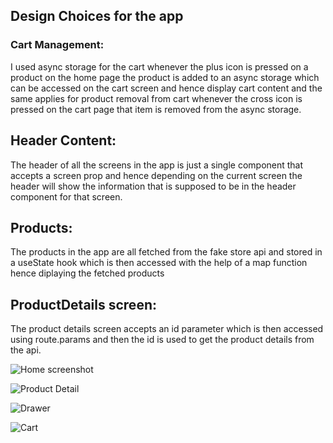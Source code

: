 ## Design Choices for the app
### Cart Management: 
I used async storage for the cart whenever the plus icon is pressed on a product on the home page the product is added to an async storage which can be accessed on the cart screen and hence display cart content and the same applies for product removal from cart whenever the cross icon is pressed on the cart page that item is removed from the async storage.

## Header Content:
The header of all the screens in the app is just a single component that accepts a screen prop and hence depending on the current screen the header will show the information that is supposed to be in the header component for that screen.

## Products:
The products in the app are all fetched from the fake store api and stored in a useState hook which is then accessed with the help of a map function hence diplaying the fetched products

## ProductDetails screen:
The product details screen accepts an id parameter which is then accessed using route.params and then the id is used to get the product details from the api.

![Home screenshot](./assets/home.jpg)

![Product Detail](./assets/product-detail.jpg)

![Drawer](./assets/drawer.jpg)

![Cart](./assets/cart.jpg)
